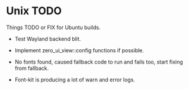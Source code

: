 # Unix TODO

Things TODO or FIX for Ubuntu builds.

* Test Wayland backend blit.

* Implement zero_ui_view::config functions if possible.
* No fonts found, caused fallback code to run and fails too, start fixing from fallback.
* Font-kit is producing a lot of warn and error logs.
